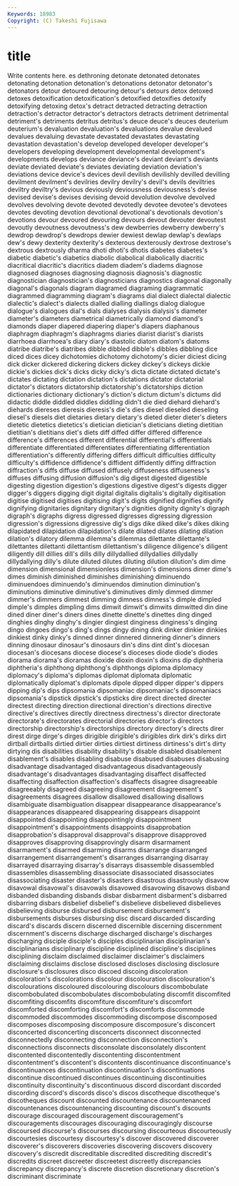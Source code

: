 ```yaml
---
Keywords: 18983 
Copyright: (C) Takeshi Fujisawa
---
```


# title

Write contents here.
es dethroning
detonate detonated detonates detonating detonation detonation's detonations detonator detonator's detonators
detour detoured detouring detour's detours detox detoxed detoxes detoxification detoxification's
detoxified detoxifies detoxify detoxifying detoxing detox's detract detracted detracting detraction
detraction's detractor detractor's detractors detracts detriment detrimental detriment's detriments detritus
detritus's deuce deuce's deuces deuterium deuterium's devaluation devaluation's devaluations devalue
devalued devalues devaluing devastate devastated devastates devastating devastation devastation's develop
developed developer developer's developers developing development developmental development's developments develops
deviance deviance's deviant deviant's deviants deviate deviated deviate's deviates deviating
deviation deviation's deviations device device's devices devil devilish devilishly devilled
devilling devilment devilment's devilries devilry devilry's devil's devils deviltries deviltry
deviltry's devious deviously deviousness deviousness's devise devised devise's devises devising
devoid devolution devolve devolved devolves devolving devote devoted devotedly devotee
devotee's devotees devotes devoting devotion devotional devotional's devotionals devotion's devotions
devour devoured devouring devours devout devouter devoutest devoutly devoutness devoutness's
dew dewberries dewberry dewberry's dewdrop dewdrop's dewdrops dewier dewiest dewlap
dewlap's dewlaps dew's dewy dexterity dexterity's dexterous dexterously dextrose dextrose's
dextrous dextrously dharma dhoti dhoti's dhotis diabetes diabetes's diabetic diabetic's
diabetics diabolic diabolical diabolically diacritic diacritical diacritic's diacritics diadem diadem's
diadems diagnose diagnosed diagnoses diagnosing diagnosis diagnosis's diagnostic diagnostician diagnostician's
diagnosticians diagnostics diagonal diagonally diagonal's diagonals diagram diagramed diagraming diagrammatic
diagrammed diagramming diagram's diagrams dial dialect dialectal dialectic dialectic's dialect's
dialects dialled dialling diallings dialog dialogue dialogue's dialogues dial's dials
dialyses dialysis dialysis's diameter diameter's diameters diametrical diametrically diamond diamond's
diamonds diaper diapered diapering diaper's diapers diaphanous diaphragm diaphragm's diaphragms
diaries diarist diarist's diarists diarrhoea diarrhoea's diary diary's diastolic diatom
diatom's diatoms diatribe diatribe's diatribes dibble dibbled dibble's dibbles dibbling
dice diced dices dicey dichotomies dichotomy dichotomy's dicier diciest dicing
dick dicker dickered dickering dickers dickey dickey's dickeys dickie dickie's
dickies dick's dicks dicky dicky's dicta dictate dictated dictate's dictates
dictating dictation dictation's dictations dictator dictatorial dictator's dictators dictatorship dictatorship's
dictatorships diction dictionaries dictionary dictionary's diction's dictum dictum's dictums did
didactic diddle diddled diddles diddling didn't die died diehard diehard's
diehards diereses dieresis dieresis's die's dies diesel dieseled dieseling diesel's
diesels diet dietaries dietary dietary's dieted dieter dieter's dieters dietetic
dietetics dietetics's dietician dietician's dieticians dieting dietitian dietitian's dietitians diet's
diets diff diffed differ differed difference difference's differences different differential
differential's differentials differentiate differentiated differentiates differentiating differentiation differentiation's differently differing
differs difficult difficulties difficulty difficulty's diffidence diffidence's diffident diffidently diffing
diffraction diffraction's diffs diffuse diffused diffusely diffuseness diffuseness's diffuses diffusing
diffusion diffusion's dig digest digested digestible digesting digestion digestion's digestions
digestive digest's digests digger digger's diggers digging digit digital digitalis
digitalis's digitally digitisation digitise digitised digitises digitising digit's digits dignified
dignifies dignify dignifying dignitaries dignitary dignitary's dignities dignity dignity's digraph
digraph's digraphs digress digressed digresses digressing digression digression's digressions digressive
dig's digs dike diked dike's dikes diking dilapidated dilapidation dilapidation's
dilate dilated dilates dilating dilation dilation's dilatory dilemma dilemma's dilemmas
dilettante dilettante's dilettantes dilettanti dilettantism dilettantism's diligence diligence's diligent diligently
dill dillies dill's dills dilly dillydallied dillydallies dillydally dillydallying dilly's
dilute diluted dilutes diluting dilution dilution's dim dime dimension dimensional
dimensionless dimension's dimensions dimer dime's dimes diminish diminished diminishes diminishing
diminuendo diminuendoes diminuendo's diminuendos diminution diminution's diminutions diminutive diminutive's diminutives
dimly dimmed dimmer dimmer's dimmers dimmest dimming dimness dimness's dimple
dimpled dimple's dimples dimpling dims dimwit dimwit's dimwits dimwitted din
dine dined diner diner's diners dines dinette dinette's dinettes ding
dinged dinghies dinghy dinghy's dingier dingiest dinginess dinginess's dinging dingo
dingoes dingo's ding's dings dingy dining dink dinker dinkier dinkies
dinkiest dinky dinky's dinned dinner dinnered dinnering dinner's dinners dinning
dinosaur dinosaur's dinosaurs din's dins dint dint's diocesan diocesan's diocesans
diocese diocese's dioceses diode diode's diodes diorama diorama's dioramas dioxide
dioxin dioxin's dioxins dip diphtheria diphtheria's diphthong diphthong's diphthongs diploma
diplomacy diplomacy's diploma's diplomas diplomat diplomata diplomatic diplomatically diplomat's diplomats
dipole dipped dipper dipper's dippers dipping dip's dips dipsomania dipsomaniac
dipsomaniac's dipsomaniacs dipsomania's dipstick dipstick's dipsticks dire direct directed directer
directest directing direction directional direction's directions directive directive's directives directly
directness directness's director directorate directorate's directorates directorial directories director's directors
directorship directorship's directorships directory directory's directs direr direst dirge dirge's
dirges dirigible dirigible's dirigibles dirk dirk's dirks dirt dirtball dirtballs
dirtied dirtier dirties dirtiest dirtiness dirtiness's dirt's dirty dirtying dis
disabilities disability disability's disable disabled disablement disablement's disables disabling disabuse
disabused disabuses disabusing disadvantage disadvantaged disadvantageous disadvantageously disadvantage's disadvantages disadvantaging
disaffect disaffected disaffecting disaffection disaffection's disaffects disagree disagreeable disagreeably disagreed
disagreeing disagreement disagreement's disagreements disagrees disallow disallowed disallowing disallows disambiguate
disambiguation disappear disappearance disappearance's disappearances disappeared disappearing disappears disappoint disappointed
disappointing disappointingly disappointment disappointment's disappointments disappoints disapprobation disapprobation's disapproval disapproval's
disapprove disapproved disapproves disapproving disapprovingly disarm disarmament disarmament's disarmed disarming
disarms disarrange disarranged disarrangement disarrangement's disarranges disarranging disarray disarrayed disarraying
disarray's disarrays disassemble disassembled disassembles disassembling disassociate disassociated disassociates disassociating
disaster disaster's disasters disastrous disastrously disavow disavowal disavowal's disavowals disavowed
disavowing disavows disband disbanded disbanding disbands disbar disbarment disbarment's disbarred
disbarring disbars disbelief disbelief's disbelieve disbelieved disbelieves disbelieving disburse disbursed
disbursement disbursement's disbursements disburses disbursing disc discard discarded discarding discard's
discards discern discerned discernible discerning discernment discernment's discerns discharge discharged
discharge's discharges discharging disciple disciple's disciples disciplinarian disciplinarian's disciplinarians disciplinary
discipline disciplined discipline's disciplines disciplining disclaim disclaimed disclaimer disclaimer's disclaimers
disclaiming disclaims disclose disclosed discloses disclosing disclosure disclosure's disclosures disco
discoed discoing discoloration discoloration's discolorations discolour discolouration discolouration's discolourations discoloured
discolouring discolours discombobulate discombobulated discombobulates discombobulating discomfit discomfited discomfiting discomfits
discomfiture discomfiture's discomfort discomforted discomforting discomfort's discomforts discommode discommoded discommodes
discommoding discompose discomposed discomposes discomposing discomposure discomposure's disconcert disconcerted disconcerting
disconcerts disconnect disconnected disconnectedly disconnecting disconnection disconnection's disconnections disconnects disconsolate
disconsolately discontent discontented discontentedly discontenting discontentment discontentment's discontent's discontents discontinuance
discontinuance's discontinuances discontinuation discontinuation's discontinuations discontinue discontinued discontinues discontinuing discontinuities
discontinuity discontinuity's discontinuous discord discordant discorded discording discord's discords disco's
discos discotheque discotheque's discotheques discount discounted discountenance discountenanced discountenances discountenancing
discounting discount's discounts discourage discouraged discouragement discouragement's discouragements discourages discouraging
discouragingly discourse discoursed discourse's discourses discoursing discourteous discourteously discourtesies discourtesy
discourtesy's discover discovered discoverer discoverer's discoverers discoveries discovering discovers discovery
discovery's discredit discreditable discredited discrediting discredit's discredits discreet discreeter discreetest
discreetly discrepancies discrepancy discrepancy's discrete discretion discretionary discretion's discriminant discriminate
